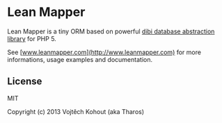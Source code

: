 Lean Mapper
===========

Lean Mapper is a tiny ORM based on powerful [dibi database abstraction library](http://dibiphp.com) for PHP 5.

See [www.leanmapper.com](http://www.leanmapper.com) for more informations, usage examples and documentation.

License
-------

MIT

Copyright (c) 2013 Vojtěch Kohout (aka Tharos)